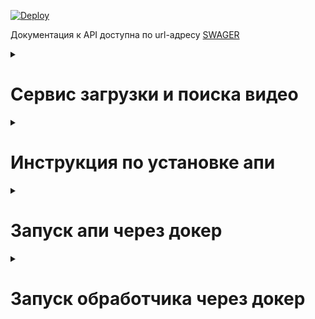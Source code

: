 [![Deploy](https://github.com/inferno681/lcthackathon/actions/workflows/deploy.yaml/badge.svg)](https://github.com/inferno681/lcthackathon/actions/workflows/deploy.yaml)
<br>

Документация к API доступна по url-адресу [SWAGER](https://lcthackathon.ddns.net/docs)

<details><summary><h1>Сервис загрузки и поиска видео</h1></summary>

* **MVP:**
  + Цель: Организация обработки и поиска видео.
  + Размещение: АПИ на сервере с ЦПУ, обработчик видео на сервере с ГПУ.

* **Функциональные возможности:**
  + Обработка видео по ссылке и внесение в информации о видео в базу данных.
  + Поиск видео различными алгоритмами.

* **Преимущества:**
  + Применение моделей машинного обучения для анализа видео.
  + Виды поиска: по тэгам, полнотекстовый, комбинированный.

</details>

<details><summary><h1>Инструкция по установке апи</h1></summary>

Клонируйте репозиторий и перейдите в него.
```bash
git@github.com:inferno681/lcthackathon.git
```

Для установки зависимостей создайте и активируйте виртульное окружение и выполните следующую команду:
```bash
pip install -r requirements.txt
```

Создайте файл **.env**, в корневой папке проекта, с переменными окружения.

```
APP_TITLE = Video search yappi (название сервиса для свагер)
APP_DESCRIPTION = Video search service (описание сервиса для свагер)
DB_HOST = localhost (хост базы данных)
DB_PORT = 5432 (порт базы данных)
POSTGRES_USER = postgres (имя пользователя для подключение к базе данных)
POSTGRES_PASSWORD = secret_password (пароль для подключения к базе данных)
POSTGRES_DB = postgres (название базы данных)
POOL_SIZE = 15 (количество одновременных соединений с базой данных)
POOL_TIMEOUT = 300 (таймаут для ответа апи)
EMBEDDINGS_SERVER = http://127.0.0.1:8082 (сервис эмбеддингов)
OLLAMA_SERVER = http://127.0.0.1:8083 (сервис оллама)
REDIS_HOST = localhost (хост редиса для загрузки задач)
REDIS_PORT = 6379 (порт редиса)
MEDIA_FOLDER = ./media (папка для сохранения изображений)

```

Находясь в корневой папке проекта выполните миграции.
  ```
  alembic upgrade head
  ```

Команда для запуска сервера:
  ```
  uvicorn app.main:app
  ```

</details>

<details><summary><h1>Запуск апи через докер</h1></summary>

- Клонируйте репозиторий.
- Перейдите в папку **infra** и создайте в ней файл **.env** с переменными окружения:
  ```
APP_TITLE = Video search yappi (название сервиса для свагер)
APP_DESCRIPTION = Video search service (описание сервиса для свагер)
DB_HOST = localhost (хост базы данных)
DB_PORT = 5432 (порт базы данных)
POSTGRES_USER = postgres (имя пользователя для подключение к базе данных)
POSTGRES_PASSWORD = secret_password (пароль для подключения к базе данных)
POSTGRES_DB = postgres (название базы данных)
POOL_SIZE = 15 (количество одновременных соединений с базой данных)
POOL_TIMEOUT = 300 (таймаут для ответа апи)
EMBEDDINGS_SERVER = http://127.0.0.1:8082 (сервис эмбеддингов)
OLLAMA_SERVER = http://127.0.0.1:8083 (сервис оллама)
REDIS_HOST = localhost (хост редиса для загрузки задач)
REDIS_PORT = 6379 (порт редиса)
MEDIA_FOLDER = ./media (папка для сохранения изображений)
  ```
- Из папки **infra** запустите docker-compose-api-prod.yaml:
  ```
  ~$ docker compose -f docker-compose-api-prod.yaml up -d
  ```
- В контейнере **backend** выполните миграции:
  ```
  ~$ docker compose -f docker-compose-api-prod.yaml exec backend alembic upgrade head

  ```

</details>

<details><summary><h1>Инструкция по установке обработчика</h1></summary>

Клонируйте репозиторий и перейдите в него.
```bash
git@github.com:inferno681/lcthackathon.git
```

Для установки зависимостей перейдите в папку "worker", создайте и активируйте виртульное окружение и выполните следующую команду:
```bash
pip install -r requirements.txt
```
Файл requirements.txt составлен с учет ГПУ NVIDIA. В случае применения других ГПУ этот файл необходимо изменить!

Создайте файл **.env**, в корневой папке проекта, с переменными окружения.

```
DB_HOST = (хост базы данных, подключенной к АПИ)
DB_PORT = (порт базы данных, подключенной к АПИ)
POSTGRES_USER = (имя пользователя базы данных, подключенной к АПИ)
POSTGRES_PASSWORD = (имя пользователя базы данных, подключенной к АПИ)
POSTGRES_DB = (название пользователя базы данных, подключенной к АПИ)
POOL_TIMEOUT = 300 (таймаут для ответа)
POOL_SIZE = 15 (количество одновременных соединений с базой данных)
GPU_HOST = (хост с возможностью использовать ГПУ)
REDIS_HOST = (хост редис, подключенный к АПИ)
REDIS_PORT = (порт редис, подключенный к АПИ)
SCREENSHOT_UPLOAD_LINK = (ссылка на эндпоинт АПИ для загрузки скриншота)
EMBEDDINGS_PORT = (порт сервиса эмбеддингов)
OLLAMA_PORT = (порт сервиса ОЛЛАМА)
OPENAI_PORT = (порт сервиса OPENAI)
TEMP_PATH = (путь к временным файлам)

```
Для сервиса оллама необходимо загрузить дополнительные модели:

```bash
# mmproj
wget https://huggingface.co/xtuner/llava-llama-3-8b-v1_1-gguf/resolve/main/llava-llama-3-8b-v1_1-mmproj-f16.gguf

# int4 llm
wget https://huggingface.co/xtuner/llava-llama-3-8b-v1_1-gguf/resolve/main/llava-llama-3-8b-v1_1-int4.gguf

# ollama int4 modelfile
wget https://huggingface.co/xtuner/llava-llama-3-8b-v1_1-gguf/resolve/main/OLLAMA_MODELFILE_INT4

docker run -d --gpus=all -v ./data:/root/.ollama -p 8083:11434 --name ollama ollama/ollama
```
В терминале заходим на контейнер ollama и выполняем команды:
```bash
ollama create llava-llama3-int4 -f ./OLLAMA_MODELFILE_INT4
ollama run llava-llama3-int4
```


Находясь в корневой папке проекта запустите обработчи очереди.
  ```
  arq main.WorkerSettings

  ```

</details>

<details><summary><h1>Запуск обработчика через докер</h1></summary>

- Клонируйте репозиторий.
- Перейдите в папку **infra** и создайте в ней файл **.env** с переменными окружения:
  ```
DB_HOST = (хост базы данных, подключенной к АПИ)
DB_PORT = (порт базы данных, подключенной к АПИ)
POSTGRES_USER = (имя пользователя базы данных, подключенной к АПИ)
POSTGRES_PASSWORD = (имя пользователя базы данных, подключенной к АПИ)
POSTGRES_DB = (название пользователя базы данных, подключенной к АПИ)
POOL_TIMEOUT = 300 (таймаут для ответа)
POOL_SIZE = 15 (количество одновременных соединений с базой данных)
GPU_HOST = (хост с возможностью использовать ГПУ)
REDIS_HOST = (хост редис, подключенный к АПИ)
REDIS_PORT = (порт редис, подключенный к АПИ)
SCREENSHOT_UPLOAD_LINK = (ссылка на эндпоинт АПИ для загрузки скриншота)
EMBEDDINGS_PORT = (порт сервиса эмбеддингов)
OLLAMA_PORT = (порт сервиса ОЛЛАМА)
OPENAI_PORT = (порт сервиса OPENAI)
TEMP_PATH = (путь к временным файлам)
  ```
- Из папки **infra** запустите docker-compose-worker-prod.yaml:
  ```
  ~$ docker compose -f docker-compose-worker-prod.yaml up -d
  ```
- Для загрузки и установки моделей Оллама запустите исполняемый файл:

  ```
  ~$ bash your-script.sh
  ```


</details>

<details><summary>Ссылки на используемые библиотеки</summary>

- [Python](https://www.python.org/downloads/release/python-3122/)
- [FastAPI](https://fastapi.tiangolo.com/)
- [ARQ](https://arq-docs.helpmanual.io/)
- [PostgreSQL](https://www.postgresql.org/)
- [Docker](https://www.docker.com/)
- [PyTorch](https://pytorch.org/)
- [Ollama](https://www.ollama.com/)
- [Сервис эмбеддингов](https://huggingface.co/docs/text-embeddings-inference/index)

</details>

* **Разработчики Backend:**
  + [Василий](https://github.com/inferno681)
  + [Владимир](https://github.com/Vladimir-pro)
